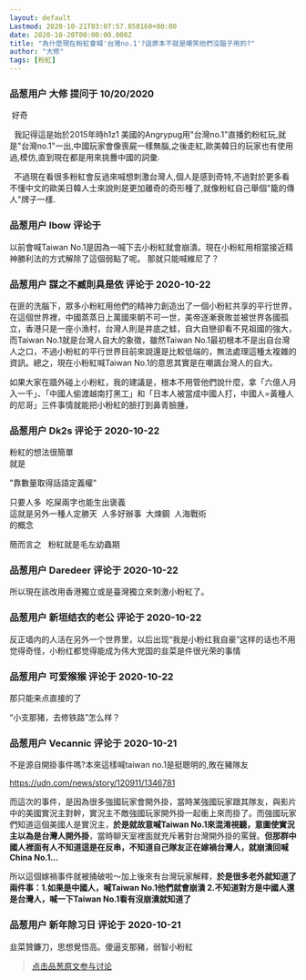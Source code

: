 ```yaml
---
layout: default
Lastmod: 2020-10-21T03:07:57.858160+00:00
date: 2020-10-20T00:00:00.000Z
title: "為什麼現在粉紅會喊'台灣no.1'?這原本不就是嘲笑他們沒腦子用的?"
author: "大修"
tags: [粉紅]
---
```



### 品葱用户 **大修** 提问于 10/20/2020
    
 好奇  
  
  我記得這是始於2015年時h1z1 美國的Angrypug用"台灣no.1"直播釣粉紅玩,就是"台灣no.1"一出,中國玩家會像喪屍一樣無腦,之後走紅,歐美韓日的玩家也有使用過,模仿,直到現在都是用來挑釁中國的詞彙.  
  
  
  
  不過現在看很多粉紅會反過來喊想刺激台灣人,個人是感到奇特,不過對於更多看不懂中文的歐美日韓人士來說則是更加離奇的奇形種了,就像粉紅自己舉個"籠的傳人"牌子一樣.
    
                

### 品葱用户 **lbow** 评论于 
        
以前會喊Taiwan No.1是因為一喊下去小粉紅就會崩潰。現在小粉紅用相當接近精神勝利法的方式解除了這個弱點了呢。 那就只能喊維尼了？
        
                

### 品葱用户 **謀之不臧則具是依** 评论于 2020-10-22
        
在匪的洗腦下，眾多小粉紅用他們的精神力創造出了一個小粉紅共享的平行世界，在這個世界裡，中國蒸蒸日上萬國來朝不可一世，美帝逐漸衰敗並被世界各國孤立，香港只是一座小漁村，台灣人則是井底之蛙，自大自戀卻看不見祖國的強大，而Taiwan No.1就是台灣人自大的象徵，雖然Taiwan No.1最初根本不是出自台灣人之口，不過小粉紅的平行世界目前來說還是比較低端的，無法處理這種太複雜的資訊。總之，現在小粉紅喊Taiwan No.1的意思其實是在嘲諷台灣人的自大。  
  
如果大家在牆外碰上小粉紅，我的建議是，根本不用管他們說什麼，拿「六億人月入一千」、「中國人偷渡越南打黑工」和「日本人被當成中國人打，中國人=黃種人的尼哥」三件事情就能把小粉紅的臉打到鼻青臉腫，
        
                

### 品葱用户 **Dk2s** 评论于 2020-10-22
        
粉紅的想法很簡單  
就是  
  
"靠數量取得話語定義權"  
  
只要人多  吃屎兩字也能生出褒義  
這就是另外一種人定勝天  人多好辦事  大煉鋼  人海戰術  
的概念  
  
簡而言之   粉紅就是毛左幼蟲期
        
                

### 品葱用户 **Daredeer** 评论于 2020-10-22
        
所以現在該改用香港獨立或是臺灣獨立來刺激小粉紅了。
        
                

### 品葱用户 **新垣结衣的老公** 评论于 2020-10-22
        
反正墙内的人活在另外一个世界里，以后出现“我是小粉红我自豪”这样的话也不用觉得奇怪，小粉红都觉得能成为伟大党国的韭菜是件很光荣的事情
        
                

### 品葱用户 **可爱猴猴** 评论于 2020-10-22
        
那只能来点直接的了  
  
“小支那猪，去修铁路”怎么样？
        
                

### 品葱用户 **Vecannic** 评论于 2020-10-21
        
不是源自開掛事件嗎?本來這樣喊taiwan no.1是挺聰明的,敗在豬隊友  
  
https://udn.com/news/story/120911/1346781  
  
而這次的事件，是因為很多強國玩家會開外掛，當時某強國玩家跟其隊友，與影片中的美國實況主對幹，實況主不敵強國玩家開外掛一起衝上來而掛了。而強國玩家們知道這個美國人是實況主，**於是就故意喊Taiwan No.1來混淆視聽，意圖使實況主以為是台灣人開外掛**，當時聊天室裡面就充斥著對台灣開外掛的罵聲。**但那群中國人裡面有人不知道這是在反串，不知道自己隊友正在嫁禍台灣人，就崩潰回喊China No.1…**  
  
所以這個嫁禍事件就被捅破啦～加上後來有台灣玩家解釋，**於是很多老外就知道了兩件事：1.如果是中國人，喊Taiwan No.1他們就會崩潰 2.不知道對方是中國人還是台灣人，喊一下Taiwan No.1看有沒崩潰就知道了**
        
                

### 品葱用户 **新年除习日** 评论于 2020-10-21
        
韭菜贊鐮刀，思想覺悟高。傻逼支那豬，弱智小粉紅
        
                





> [点击品葱原文参与讨论](https://pincong.rocks/question/32478)

